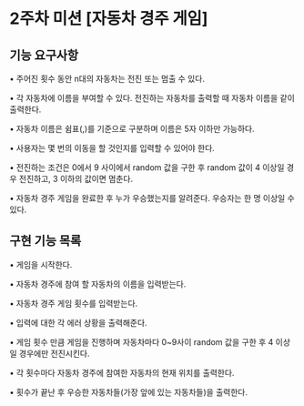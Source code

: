 # 2주차 미션 [자동차 경주 게임]

## 기능 요구사항
• 주어진 횟수 동안 n대의 자동차는 전진 또는 멈출 수 있다.

• 각 자동차에 이름을 부여할 수 있다. 전진하는 자동차를 출력할 때 자동차 이름을 같이 출력한다.

• 자동차 이름은 쉼표(,)를 기준으로 구분하며 이름은 5자 이하만 가능하다.

• 사용자는 몇 번의 이동을 할 것인지를 입력할 수 있어야 한다.

• 전진하는 조건은 0에서 9 사이에서 random 값을 구한 후 random 값이 4 이상일 경우 전진하고, 3 이하의 값이면 멈춘다.

• 자동차 경주 게임을 완료한 후 누가 우승했는지를 알려준다. 우승자는 한 명 이상일 수 있다.

## 구현 기능 목록
• 게임을 시작한다.

• 자동차 경주에 참여 할 자동차의 이름을 입력받는다.

• 자동차 경주 게임 횟수를 입력받는다.

• 입력에 대한 각 에러 상황을 출력해준다.

• 게임 횟수 만큼 게임을 진행하며 자동차마다 0~9사이 random 값을 구한 후 4 이상일 경우에만 전진시킨다. 

• 각 횟수마다 자동차 경주에 참여한 자동차의 현재 위치를 출력한다.

• 횟수가 끝난 후 우승한 자동차들(가장 앞에 있는 자동차들)을 출력한다.

